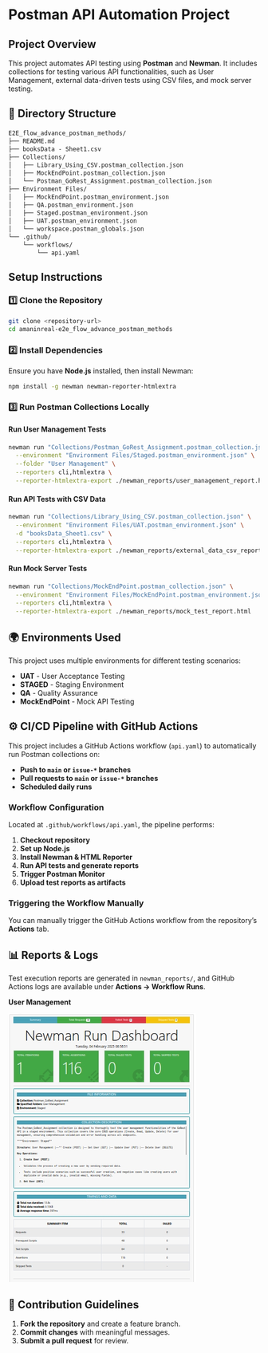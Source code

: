 # Postman API Automation Project

## Project Overview
This project automates API testing using **Postman** and **Newman**. It includes collections for testing various API functionalities, such as User Management, external data-driven tests using CSV files, and mock server testing.

## 📂 Directory Structure
```
E2E_flow_advance_postman_methods/
├── README.md
├── booksData - Sheet1.csv
├── Collections/
│   ├── Library_Using_CSV.postman_collection.json
│   ├── MockEndPoint.postman_collection.json
│   └── Postman_GoRest_Assignment.postman_collection.json
├── Environment Files/
│   ├── MockEndPoint.postman_environment.json
│   ├── QA.postman_environment.json
│   ├── Staged.postman_environment.json
│   ├── UAT.postman_environment.json
│   └── workspace.postman_globals.json
└── .github/
    └── workflows/
        └── api.yaml
```

## Setup Instructions
### **1️⃣ Clone the Repository**
```sh
git clone <repository-url>
cd amaninreal-e2e_flow_advance_postman_methods
```

### **2️⃣ Install Dependencies**
Ensure you have **Node.js** installed, then install Newman:
```sh
npm install -g newman newman-reporter-htmlextra
```

### **3️⃣ Run Postman Collections Locally**
#### Run User Management Tests
```sh
newman run "Collections/Postman_GoRest_Assignment.postman_collection.json" \
  --environment "Environment Files/Staged.postman_environment.json" \
  --folder "User Management" \
  --reporters cli,htmlextra \
  --reporter-htmlextra-export ./newman_reports/user_management_report.html
```

#### Run API Tests with CSV Data
```sh
newman run "Collections/Library_Using_CSV.postman_collection.json" \
  --environment "Environment Files/UAT.postman_environment.json" \
  -d "booksData_Sheet1.csv" \
  --reporters cli,htmlextra \
  --reporter-htmlextra-export ./newman_reports/external_data_csv_report.html
```

#### Run Mock Server Tests
```sh
newman run "Collections/MockEndPoint.postman_collection.json" \
  --environment "Environment Files/MockEndPoint.postman_environment.json" \
  --reporters cli,htmlextra \
  --reporter-htmlextra-export ./newman_reports/mock_test_report.html
```

## 🌍 Environments Used
This project uses multiple environments for different testing scenarios:
- **UAT** - User Acceptance Testing
- **STAGED** - Staging Environment
- **QA** - Quality Assurance
- **MockEndPoint** - Mock API Testing

## ⚙️ CI/CD Pipeline with GitHub Actions
This project includes a GitHub Actions workflow (`api.yaml`) to automatically run Postman collections on:
- **Push to `main` or `issue-*` branches**
- **Pull requests to `main` or `issue-*` branches**
- **Scheduled daily runs**

### **Workflow Configuration**
Located at `.github/workflows/api.yaml`, the pipeline performs:
1. **Checkout repository**
2. **Set up Node.js**
3. **Install Newman & HTML Reporter**
4. **Run API tests and generate reports**
5. **Trigger Postman Monitor**
6. **Upload test reports as artifacts**

### **Triggering the Workflow Manually**
You can manually trigger the GitHub Actions workflow from the repository’s **Actions** tab.

## 📊 Reports & Logs
Test execution reports are generated in `newman_reports/`, and GitHub Actions logs are available under **Actions → Workflow Runs**.

**User Management**

![alt text](Screenshot_4-2-2025_123248_.jpeg)

## 📝 Contribution Guidelines
1. **Fork the repository** and create a feature branch.
2. **Commit changes** with meaningful messages.
3. **Submit a pull request** for review.


